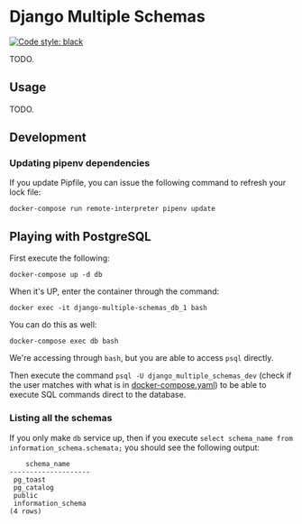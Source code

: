 # Django Multiple Schemas

[![Code style: black](https://img.shields.io/badge/code%20style-black-000000.svg)](https://github.com/psf/black)

TODO.

## Usage

TODO.

## Development

### Updating pipenv dependencies

If you update Pipfile, you can issue the following command to refresh your lock file:

    docker-compose run remote-interpreter pipenv update

## Playing with PostgreSQL

First execute the following:

    docker-compose up -d db

When it's UP, enter the container through the command:

    docker exec -it django-multiple-schemas_db_1 bash

You can do this as well:

    docker-compose exec db bash

We're accessing through `bash`, but you are able to access `psql` directly.

Then execute the command `psql -U django_multiple_schemas_dev` (check if the user matches with what is in [docker-compose.yaml](./docker-compose.yaml)) to be able to execute SQL commands direct to the database.

### Listing all the schemas

If you only make `db` service up, then if you execute `select schema_name from information_schema.schemata;` you should see the following output:

```text
    schema_name     
--------------------
 pg_toast
 pg_catalog
 public
 information_schema
(4 rows)
```
